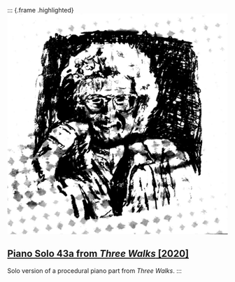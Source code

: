 ::: {.frame .highlighted}
![](img/pianosolo.jpg)

[Piano Solo 43a from _Three Walks_ \[2020\]](https://hecanjog.bandcamp.com/album/piano-solo-43a-from-three-walks)
-------------------------------------------------------------------------

Solo version of a procedural piano part from _Three Walks_.
:::


